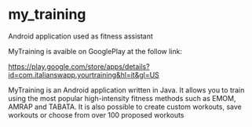 # my_training
Android application used as fitness assistant

MyTraining is avaible on GooglePlay at the follow link:

https://play.google.com/store/apps/details?id=com.italianswapp.yourtraining&hl=it&gl=US

MyTraining is an Android application written in Java. It allows you to train using the most popular 
high-intensity fitness methods such as EMOM, AMRAP and TABATA. It is also possible to create custom workouts,
save workouts or choose from over 100 proposed workouts
